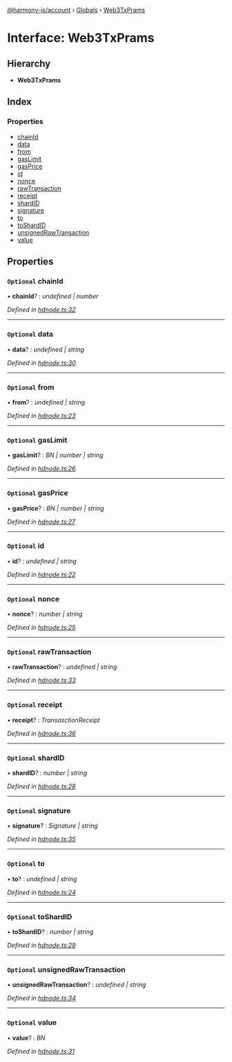 [@harmony-js/account](../README.md) › [Globals](../globals.md) › [Web3TxPrams](web3txprams.md)

# Interface: Web3TxPrams

## Hierarchy

* **Web3TxPrams**

## Index

### Properties

* [chainId](web3txprams.md#optional-chainid)
* [data](web3txprams.md#optional-data)
* [from](web3txprams.md#optional-from)
* [gasLimit](web3txprams.md#optional-gaslimit)
* [gasPrice](web3txprams.md#optional-gasprice)
* [id](web3txprams.md#optional-id)
* [nonce](web3txprams.md#optional-nonce)
* [rawTransaction](web3txprams.md#optional-rawtransaction)
* [receipt](web3txprams.md#optional-receipt)
* [shardID](web3txprams.md#optional-shardid)
* [signature](web3txprams.md#optional-signature)
* [to](web3txprams.md#optional-to)
* [toShardID](web3txprams.md#optional-toshardid)
* [unsignedRawTransaction](web3txprams.md#optional-unsignedrawtransaction)
* [value](web3txprams.md#optional-value)

## Properties

### `Optional` chainId

• **chainId**? : *undefined | number*

*Defined in [hdnode.ts:32](https://github.com/FireStack-Lab/Harmony-sdk-core/blob/1e63f5a/packages/harmony-account/src/hdnode.ts#L32)*

___

### `Optional` data

• **data**? : *undefined | string*

*Defined in [hdnode.ts:30](https://github.com/FireStack-Lab/Harmony-sdk-core/blob/1e63f5a/packages/harmony-account/src/hdnode.ts#L30)*

___

### `Optional` from

• **from**? : *undefined | string*

*Defined in [hdnode.ts:23](https://github.com/FireStack-Lab/Harmony-sdk-core/blob/1e63f5a/packages/harmony-account/src/hdnode.ts#L23)*

___

### `Optional` gasLimit

• **gasLimit**? : *BN | number | string*

*Defined in [hdnode.ts:26](https://github.com/FireStack-Lab/Harmony-sdk-core/blob/1e63f5a/packages/harmony-account/src/hdnode.ts#L26)*

___

### `Optional` gasPrice

• **gasPrice**? : *BN | number | string*

*Defined in [hdnode.ts:27](https://github.com/FireStack-Lab/Harmony-sdk-core/blob/1e63f5a/packages/harmony-account/src/hdnode.ts#L27)*

___

### `Optional` id

• **id**? : *undefined | string*

*Defined in [hdnode.ts:22](https://github.com/FireStack-Lab/Harmony-sdk-core/blob/1e63f5a/packages/harmony-account/src/hdnode.ts#L22)*

___

### `Optional` nonce

• **nonce**? : *number | string*

*Defined in [hdnode.ts:25](https://github.com/FireStack-Lab/Harmony-sdk-core/blob/1e63f5a/packages/harmony-account/src/hdnode.ts#L25)*

___

### `Optional` rawTransaction

• **rawTransaction**? : *undefined | string*

*Defined in [hdnode.ts:33](https://github.com/FireStack-Lab/Harmony-sdk-core/blob/1e63f5a/packages/harmony-account/src/hdnode.ts#L33)*

___

### `Optional` receipt

• **receipt**? : *TransasctionReceipt*

*Defined in [hdnode.ts:36](https://github.com/FireStack-Lab/Harmony-sdk-core/blob/1e63f5a/packages/harmony-account/src/hdnode.ts#L36)*

___

### `Optional` shardID

• **shardID**? : *number | string*

*Defined in [hdnode.ts:28](https://github.com/FireStack-Lab/Harmony-sdk-core/blob/1e63f5a/packages/harmony-account/src/hdnode.ts#L28)*

___

### `Optional` signature

• **signature**? : *Signature | string*

*Defined in [hdnode.ts:35](https://github.com/FireStack-Lab/Harmony-sdk-core/blob/1e63f5a/packages/harmony-account/src/hdnode.ts#L35)*

___

### `Optional` to

• **to**? : *undefined | string*

*Defined in [hdnode.ts:24](https://github.com/FireStack-Lab/Harmony-sdk-core/blob/1e63f5a/packages/harmony-account/src/hdnode.ts#L24)*

___

### `Optional` toShardID

• **toShardID**? : *number | string*

*Defined in [hdnode.ts:29](https://github.com/FireStack-Lab/Harmony-sdk-core/blob/1e63f5a/packages/harmony-account/src/hdnode.ts#L29)*

___

### `Optional` unsignedRawTransaction

• **unsignedRawTransaction**? : *undefined | string*

*Defined in [hdnode.ts:34](https://github.com/FireStack-Lab/Harmony-sdk-core/blob/1e63f5a/packages/harmony-account/src/hdnode.ts#L34)*

___

### `Optional` value

• **value**? : *BN*

*Defined in [hdnode.ts:31](https://github.com/FireStack-Lab/Harmony-sdk-core/blob/1e63f5a/packages/harmony-account/src/hdnode.ts#L31)*
